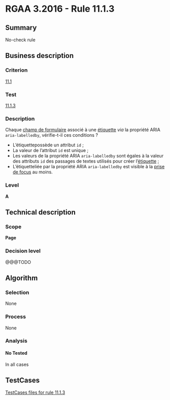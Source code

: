 # RGAA 3.2016 - Rule 11.1.3

## Summary
No-check rule


## Business description

### Criterion
[11.1](http://references.modernisation.gouv.fr/rgaa-accessibilite/2016/criteres.html#crit-11-1)

### Test
[11.1.3](http://references.modernisation.gouv.fr/rgaa-accessibilite/2016/criteres.html#test-11-1-3)

### Description
<div lang="fr">Chaque <a href="http://references.modernisation.gouv.fr/rgaa-accessibilite/2016/glossaire.html#champ-de-saisie-de-formulaire">champ de formulaire</a> associ&#xE9; &#xE0; une <a href="http://references.modernisation.gouv.fr/rgaa-accessibilite/2016/glossaire.html#tiquette-de-champs-de-formulaire">&#xE9;tiquette</a> <i>via</i> la propri&#xE9;t&#xE9; ARIA <code lang="en">aria-labelledby</code>, v&#xE9;rifie-t-il ces conditions&nbsp;? <ul><li>L&#x2019;&#xE9;tiquetteposs&#xE8;de un attribut <code lang="en">id</code>&nbsp;;</li> <li>La valeur de l&#x2019;attribut <code lang="en">id</code> est unique&nbsp;;</li> <li>Les valeurs de la propri&#xE9;t&#xE9; ARIA <code lang="en">aria-labelledby</code> sont &#xE9;gales &#xE0; la valeur des attributs <code lang="en">id</code> des passages de textes utilis&#xE9;s pour cr&#xE9;er l&#x2019;<a href="http://references.modernisation.gouv.fr/rgaa-accessibilite/2016/glossaire.html#tiquette-de-champs-de-formulaire">&#xE9;tiquette</a>&nbsp;;</li> <li>L&#x2019;&#xE9;tiquetteli&#xE9;e par la propri&#xE9;t&#xE9; ARIA <code lang="en">aria-labelledby</code> est visible &#xE0; la <a href="http://references.modernisation.gouv.fr/rgaa-accessibilite/2016/glossaire.html#prise-de-focus">prise de focus</a> au moins.</li> </ul></div>

### Level
**A**


## Technical description

### Scope
**Page**

### Decision level
@@@TODO


## Algorithm

### Selection
None

### Process
None

### Analysis

#### No Tested
In all cases


##  TestCases

[TestCases files for rule 11.1.3](https://github.com/Asqatasun/Asqatasun/tree/develop/rules/rules-rgaa3.2016/src/test/resources/testcases/rgaa32016/Rgaa32016Rule110103/)


